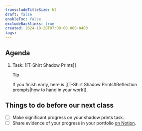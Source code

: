 ```yaml
---
transcludeTitleSize: h2
draft: false
enableToc: false
excludeBacklinks: true
created: 2024-10-28T07:00:00.000-0400
tags:
---
```

## Agenda
1. Task: [[T-Shirt Shadow Prints]]
	> [!TIP]
	> 
	> If you finish early, here is [[T-Shirt Shadow Prints#Reflection prompts|how to hand in your work]].
## Things to do before our next class
- [ ] Make significant progress on your shadow prints task.
- [ ] Share evidence of your progress in your portfolio [on Notion](https://notion.so).
